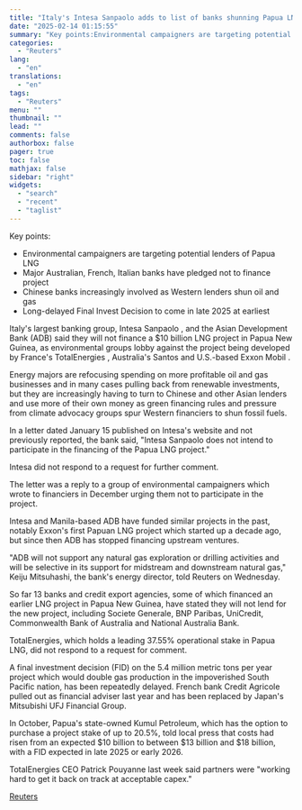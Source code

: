 ```yaml
---
title: "Italy's Intesa Sanpaolo adds to list of banks shunning Papua LNG project"
date: "2025-02-14 01:15:55"
summary: "Key points:Environmental campaigners are targeting potential lenders of Papua LNGMajor Australian, French, Italian banks have pledged not to finance projectChinese banks increasingly involved as Western lenders shun oil and gasLong-delayed Final Invest Decision to come in late 2025 at earliest Italy's largest banking group, Intesa Sanpaolo , and the Asian..."
categories:
  - "Reuters"
lang:
  - "en"
translations:
  - "en"
tags:
  - "Reuters"
menu: ""
thumbnail: ""
lead: ""
comments: false
authorbox: false
pager: true
toc: false
mathjax: false
sidebar: "right"
widgets:
  - "search"
  - "recent"
  - "taglist"
---
```


Key points:

* Environmental campaigners are targeting potential lenders of Papua LNG
* Major Australian, French, Italian banks have pledged not to finance project
* Chinese banks increasingly involved as Western lenders shun oil and gas
* Long-delayed Final Invest Decision to come in late 2025 at earliest

Italy's largest banking group, Intesa Sanpaolo , and the Asian Development Bank (ADB) said they will not finance a $10 billion LNG project in Papua New Guinea, as environmental groups lobby against the project being developed by France's TotalEnergies , Australia's Santos and U.S.-based Exxon Mobil .

Energy majors are refocusing spending on more profitable oil and gas businesses and in many cases pulling back from renewable investments, but they are increasingly having to turn to Chinese and other Asian lenders and use more of their own money as green financing rules and pressure from climate advocacy groups spur Western financiers to shun fossil fuels.

In a letter dated January 15 published on Intesa's website and not previously reported, the bank said, "Intesa Sanpaolo does not intend to participate in the financing of the Papua LNG project."

Intesa did not respond to a request for further comment.

The letter was a reply to a group of environmental campaigners which wrote to financiers in December urging them not to participate in the project.

Intesa and Manila-based ADB have funded similar projects in the past, notably Exxon's first Papuan LNG project which started up a decade ago, but since then ADB has stopped financing upstream ventures.

"ADB will not support any natural gas exploration or drilling activities and will be selective in its support for midstream and downstream natural gas," Keiju Mitsuhashi, the bank's energy director, told Reuters on Wednesday.

So far 13 banks and credit export agencies, some of which financed an earlier LNG project in Papua New Guinea, have stated they will not lend for the new project, including Societe Generale, BNP Paribas, UniCredit, Commonwealth Bank of Australia and National Australia Bank.

TotalEnergies, which holds a leading 37.55% operational stake in Papua LNG, did not respond to a request for comment.

A final investment decision (FID) on the 5.4 million metric tons per year project which would double gas production in the impoverished South Pacific nation, has been repeatedly delayed. French bank Credit Agricole pulled out as financial adviser last year and has been replaced by Japan's Mitsubishi UFJ Financial Group.

In October, Papua's state-owned Kumul Petroleum, which has the option to purchase a project stake of up to 20.5%, told local press that costs had risen from an expected $10 billion to between $13 billion and $18 billion, with a FID expected in late 2025 or early 2026.

TotalEnergies CEO Patrick Pouyanne last week said partners were "working hard to get it back on track at acceptable capex."

[Reuters](https://www.tradingview.com/news/reuters.com,2025:newsml_L6N3P20HL:0-italy-s-intesa-sanpaolo-adds-to-list-of-banks-shunning-papua-lng-project/)
